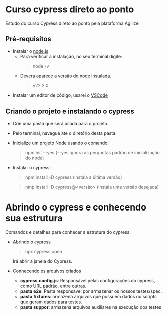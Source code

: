 # Curso cypress direto ao ponto
 Estudo do curso Cypress direto ao ponto pela plataforma Agilizei

## Pré-requisitos
* Instalar o [node.js](https://nodejs.org/en)
  - Para verificar a instalação, no seu terminal digite:
    > node -v
  - Deverá aparece a versão do node instalada.
    > v22.2.0
* Instalar um editor de código, usarei o [VSCode](https://code.visualstudio.com/)

## Criando o projeto e instalando o cypress
* Crie uma pasta que será usada para o projeto.
* Pelo terminal, navegue ate o diretório desta pasta.
* Inicialize um projeto Node usando o comando:
  > npm init --yes (--yes ignora as perguntas padrão de inicialização do node)
* Instalar o cypress:
  > npm install -D cypress (instala a última versão)
  
  > nmp install -D cypress@<versão> (instala uma versão desejada)

# Abrindo o cypress e conhecendo sua estrutura
Comandos e detalhes para conhecer a estrutura do cypress.

* Abrindo o cypress
  >npx cypress open
  
  Irá abrir a janela do Cypress.

* Conhecendo os arquivos criados
  - **cypress.config.js**: Responsável pelas configurações do cypress, como URL padrão, entre outras.
  - **pasta e2e**: Pasta responsavel por armazenar os nossos testes/spec.
  - **pasta fixtures**: armazena arquivos que possuem dados ou scripts que geram dados para testes.
  - **pasta suppor**: armazena arquivos auxiliares na execução dos testes